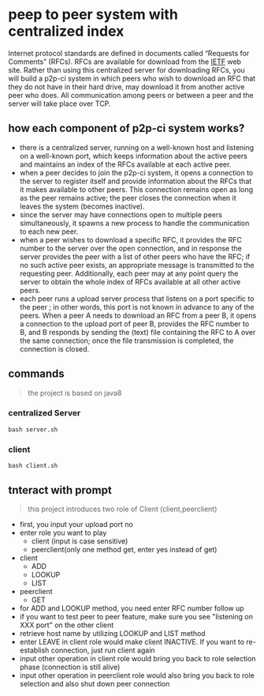 # peep to peer system with centralized index
Internet protocol standards are defined in documents called “Requests for Comments” (RFCs). RFCs are available for 	download from the [IETF](http://www.ietf.org/) web site. Rather than using this centralized server for downloading RFCs, you will build a p2p-ci system in which peers who wish to download an RFC that they do not have in their hard drive, may download it from another active peer who does. All communication among peers or between a peer and the server will take place over TCP.  
## how each component of p2p-ci system works?
+ there is a centralized server, running on a well-known host and listening on a well-known port, which keeps information about the active peers and maintains an index of the RFCs available at each active peer.
+ when a peer decides to join the p2p-ci system, it opens a connection to the server to register itself and provide information about the RFCs that it makes available to other peers. This connection remains open as long as the peer remains active; the peer closes the connection when it leaves the system (becomes inactive). 
+ since the server may have connections open to multiple peers simultaneously, it spawns a new process to handle the communication to each new peer. 
+ when a peer wishes to download a specific RFC, it provides the RFC number to the server over the open connection, and in response the server provides the peer with a list of other peers who have the RFC; if no such active peer exists, an appropriate message is transmitted to the requesting peer. Additionally, each peer may at any point query the server to obtain the whole index of RFCs available at all other active peers. 
+ each peer runs a upload server process that listens on a port specific to the peer ; in other words, this port is not known in advance to any of the peers. When a peer A needs to download an RFC from a peer B, it opens a connection to the upload port of peer B, provides the RFC number to B, and B responds by sending the (text) file containing the RFC to A over the same connection; once the file transmission is completed, the connection is closed. 
## commands
>the project is based on java8
### centralized Server
```
bash server.sh
```

### client

```
bash client.sh
```
## tnteract with prompt
>this project introduces two role of Client (client,peerclient)
+ first, you input your upload port no
+ enter role you want to play 
	+ client (input is case sensitive)
	+ peerclient(only one method get, enter yes instead of get)
+ client 
	+ ADD
 	+ LOOKUP 
	+ LIST
+ peerclient 
	+ GET
+ for ADD and LOOKUP method, you need enter RFC number follow up
+ if you want to test peer to peer feature, make sure you see "listening on XXX port" on the other client
+ retrieve host name by utilizing LOOKUP and LIST method
+ enter LEAVE in client role would make client INACTIVE. If you want to re-establish connection, just run client again
+ input other operation in client role would bring you back to role selection phase (connection is still alive)
+ input other operation in peerclient role would also bring you back to role selection and also shut down peer connection
